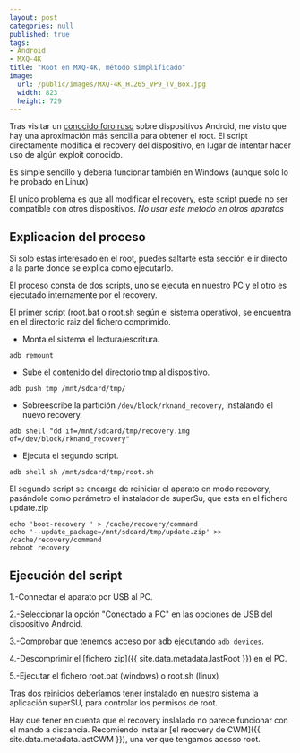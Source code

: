 ```yaml
---
layout: post
categories: null
published: true
tags:
- Android
- MXQ-4K
title: "Root en MXQ-4K, método simplificado"
image:
  url: /public/images/MXQ-4K_H.265_VP9_TV_Box.jpg
  width: 823
  height: 729
---
```


Tras visitar un [conocido foro ruso](http://4pda.ru/forum/index.php?showtopic=723460) sobre dispositivos Android, me visto que hay una aproximación más sencilla para obtener el root.
El script directamente modifica el recovery del dispositivo, en lugar de intentar hacer uso de algún exploit conocido.

Es simple sencillo y debería funcionar también en Windows (aunque solo lo he probado en Linux)

El unico problema es que all modificar el recovery, este script puede no ser compatible con otros dispositivos. *No usar este metodo en otros aparatos*

<!-- leer mas -->

## Explicacion del proceso ##

Si solo estas interesado en el root, puedes saltarte esta sección e ir directo a la parte donde se explica como ejecutarlo.

El proceso consta de dos scripts, uno se ejecuta en nuestro PC y el otro es ejecutado internamente por el recovery.

El primer script (root.bat o root.sh según el sistema operativo), se encuentra en el directorio raiz del fichero comprimido.

* Monta el sistema el lectura/escritura.

```shell
adb remount
```

* Sube el contenido del directorio tmp al dispositivo.

```shell
adb push tmp /mnt/sdcard/tmp/
```

* Sobreescribe la partición `/dev/block/rknand_recovery`, instalando el nuevo recovery.

```shell
adb shell "dd if=/mnt/sdcard/tmp/recovery.img of=/dev/block/rknand_recovery"
```

* Ejecuta el segundo script.

```shell
adb shell sh /mnt/sdcard/tmp/root.sh
```

El segundo script se encarga de reiniciar el aparato en modo recovery, pasándole como parámetro el instalador de superSu, que esta en el fichero update.zip

```shell
echo 'boot-recovery ' > /cache/recovery/command
echo '--update_package=/mnt/sdcard/tmp/update.zip' >> /cache/recovery/command
reboot recovery
```

## Ejecución del script ##

1.-Connectar el aparato por USB al PC.

2.-Seleccionar la opción "Conectado a PC" en las opciones de USB del dispositivo Android.

3.-Comprobar que tenemos acceso por adb ejecutando `adb devices`.

4.-Descomprimir el [fichero zip]({{ site.data.metadata.lastRoot }}) en el PC.

5.-Ejecutar el fichero root.bat (windows) o root.sh (linux)

Tras dos reinicios deberíamos tener instalado en nuestro sistema la aplicación superSU, para controlar los permisos de root.

Hay que tener en cuenta que el recovery inslalado no parece funcionar con el mando a discancia. Recomiendo instalar [el reocvery de CWM]({{ site.data.metadata.lastCWM }}), una ver que tengamos acesso root.
